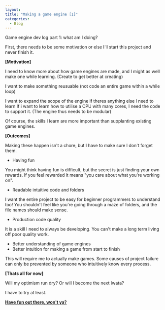 ```yaml
--- 
layout:
title: "Making a game engine [1]"
categories:
  - Blog
---
```


Game engine dev log part 1: what am I doing?

First, there needs to be some motivation or else I'll start this project and never finish it.

<b>[Motivation]</b>

I need to know more about how game engines are made, and I might as well make one while learning.
(Create to get better at creating)

I want to make something reusuable (not code an entire game within a while loop)

I want to expand the scope of the engine if theres anything else I need to learn
If i want to learn how to utilise a CPU with many cores, I need the code to support it.
(The engine thus needs to be modular)

Of course, the skills I learn are more important than supplanting existing game engines.

<b>[Outcomes]</b>

Making these happen isn't a chore, but I have to make sure I don't forget them.

 - Having fun

You might think having fun is difficult, but the secret is just finding your own rewards. 
If you feel rewarded it means "you care about what you're working on".

 - Readable intuitive code and folders
 
I want the entire project to be easy for beginner programmers to understand too!
You shouldn't feel like you're going through a maze of folders, and the file names should make sense.
 
 - Production code quality

It is a skill I need to always be developing. You can't make a long term living off poor quality work.

 - Better understanding of game engines
 - Better intuition for making a game from start to finish

This will require me to actually make games. Some causes of project failure can only be prevented by someone who intuitively know every process.

<b>[Thats all for now]</b>

Will my optimism run dry? Or will I become the next Iwata?

I have to try at least.


<b><a href="https://github.com/iuyhcdfs/amaneshi">Have fun out there, won't ya?</a></b>
